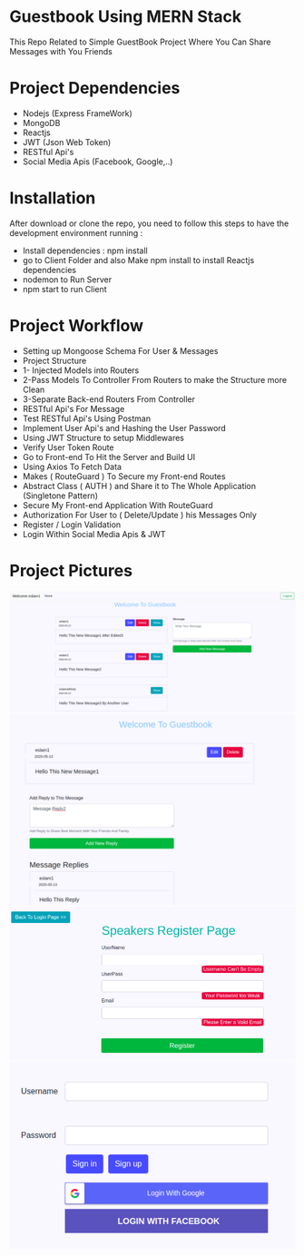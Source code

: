# Guestbook Using MERN Stack
This Repo Related to Simple GuestBook Project Where You Can Share Messages with You Friends
# Project Dependencies

  - Nodejs (Express FrameWork)
  - MongoDB
  - Reactjs
  - JWT (Json Web Token)
  - RESTful Api's
  - Social Media Apis (Facebook, Google,..)
  
# Installation
After download or clone the repo, you need to follow this steps to have the development environment running :
  - Install dependencies : npm install
  - go to Client Folder and also Make npm install to install Reactjs dependencies
  - nodemon to Run Server
  - npm start to run Client
  
# Project Workflow
  - Setting up Mongoose Schema For User & Messages
  - Project Structure 
  - 1- Injected Models into Routers
  - 2-Pass Models To Controller From Routers to make the Structure more Clean
  - 3-Separate Back-end Routers From Controller
  - RESTful Api's For Message 
  - Test RESTful Api's Using Postman
  - Implement User Api's and Hashing the User Password
  - Using JWT Structure to setup Middlewares
  - Verify User Token Route
  - Go to Front-end To Hit the Server and Build UI
  - Using Axios To Fetch Data
  - Makes ( RouteGuard ) To Secure my Front-end Routes
  - Abstract Class ( AUTH ) and Share it to The Whole Application (Singletone Pattern)
  - Secure My Front-end Application With RouteGuard
  - Authorization For User to ( Delete/Update ) his Messages Only
  - Register / Login Validation
  - Login Within Social Media Apis & JWT
  
# Project Pictures
![](client/public/MessageHomePage.png)
![](client/public/MessagePage.png)
![](client/public/RegisterPage.png)
![](client/public/LoginPage2.png)



